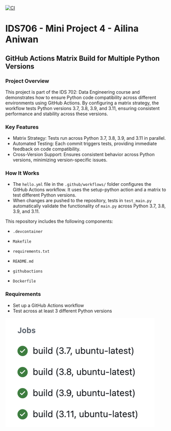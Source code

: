 [![CI](https://github.com/nogibjj/Ailina_Aniwan_Mini_Project_4/actions/workflows/hello.yml/badge.svg)](https://github.com/nogibjj/Ailina_Aniwan_Mini_Project_4/actions/workflows/hello.yml)


# IDS706 - Mini Project 4 - Ailina Aniwan

## GitHub Actions Matrix Build for Multiple Python Versions

### Project Overview
This project is part of the IDS 702: Data Engineering course and demonstrates how to ensure Python code compatibility across different environments using GitHub Actions. By configuring a matrix strategy, the workflow tests Python versions 3.7, 3.8, 3.9, and 3.11, ensuring consistent performance and stability across these versions.

### Key Features
* Matrix Strategy: Tests run across Python 3.7, 3.8, 3.9, and 3.11 in parallel.
* Automated Testing: Each commit triggers tests, providing immediate feedback on code compatibility.
* Cross-Version Support: Ensures consistent behavior across Python versions, minimizing version-specific issues.

### How It Works
* The `hello.yml` file in the `.github/workflows/` folder configures the GitHub Actions workflow. It uses the setup-python action and a matrix to test different Python versions.
* When changes are pushed to the repository, tests in `test_main.py` automatically validate the functionality of `main.py` across Python 3.7, 3.8, 3.9, and 3.11.

This repository includes the following components:

* `.devcontainer`

* `Makefile`

* `requirements.txt`

* `README.md` 

* `githubactions` 

* `Dockerfile`

### Requirements
* Set up a GitHub Actions workflow
* Test across at least 3 different Python versions

![requirements](jobs.png)

